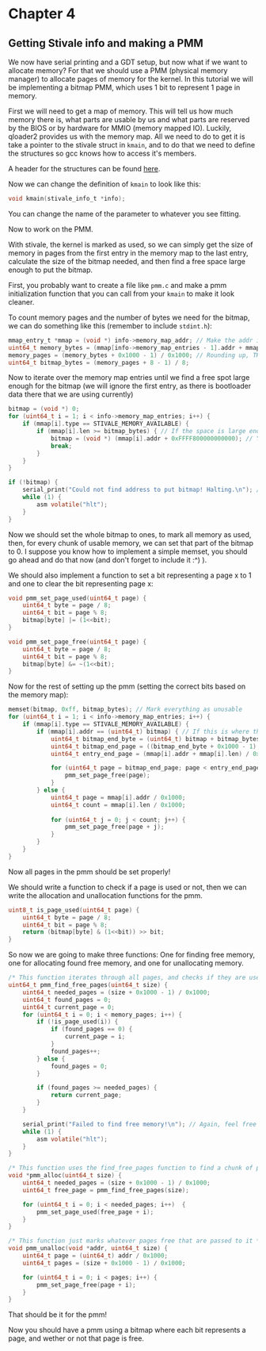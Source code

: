 # Chapter 4
## Getting Stivale info and making a PMM

We now have serial printing and a GDT setup, but now what if we want to allocate memory? For that we should use a PMM (physical memory manager) to allocate pages of memory for the kernel. In this tutorial we will be implementing a bitmap PMM, which uses 1 bit to represent 1 page in memory.

First we will need to get a map of memory. This will tell us how much memory there is, what parts are usable by us and what parts are reserved by the BIOS or by hardware for MMIO (memory mapped IO). Luckily, qloader2 provides us with the memory map. All we need to do to get it is take a pointer to the stivale struct in `kmain`, and to do that we need to define the structures so gcc knows how to access it's members.

A header for the structures can be found [here](stivale.h).

Now we can change the definition of `kmain` to look like this:
```c
void kmain(stivale_info_t *info);
```
You can change the name of the parameter to whatever you see fitting.

Now to work on the PMM.

With stivale, the kernel is marked as used, so we can simply get the size of memory in pages from the first entry in the memory map to the last entry, calculate the size of the bitmap needed, and then find a free space large enough to put the bitmap.

First, you probably want to create a file like `pmm.c` and make a pmm initialization function that you can call from your `kmain` to make it look cleaner.

To count memory pages and the number of bytes we need for the bitmap, we can do something like this (remember to include `stdint.h`):
```c
mmap_entry_t *mmap = (void *) info->memory_map_addr; // Make the addr into a pointer that we can use like an array
uint64_t memory_bytes = (mmap[info->memory_map_entries - 1].addr + mmap[info->memory_map_entries - 1].len); // The address of the last entry plus it's length
memory_pages = (memory_bytes + 0x1000 - 1) / 0x1000; // Rounding up, THIS SHOULD BE GLOBAL (caps for attention lol), we need this to iterate the bitmap
uint64_t bitmap_bytes = (memory_pages + 8 - 1) / 8;
```

Now to iterate over the memory map entries until we find a free spot large enough for the bitmap (we will ignore the first entry, as there is bootloader data there that we are using currently)
```c
bitmap = (void *) 0;
for (uint64_t i = 1; i < info->memory_map_entries; i++) {
    if (mmap[i].type == STIVALE_MEMORY_AVAILABLE) {
        if (mmap[i].len >= bitmap_bytes) { // If the space is large enough
            bitmap = (void *) (mmap[i].addr + 0xFFFF800000000000); // You should make a global variable within the file to store the bitmap's address, also this has the higher half offset added for when we set up our own page tables later
            break;
        }
    }
}

if (!bitmap) {
    serial_print("Could not find address to put bitmap! Halting.\n"); // Feel free to error however you like :)
    while (1) {
        asm volatile("hlt");
    }
}
```

Now we should set the whole bitmap to ones, to mark all memory as used, then, for every chunk of usable memory, we can set that part of the bitmap to 0. I suppose you know how to implement a simple memset, you should go ahead and do that now (and don't forget to include it :^) ).

We should also implement a function to set a bit representing a page x to 1 and one to clear the bit representing page x:
```c
void pmm_set_page_used(uint64_t page) {
    uint64_t byte = page / 8;
    uint64_t bit = page % 8;
    bitmap[byte] |= (1<<bit);
}

void pmm_set_page_free(uint64_t page) {
    uint64_t byte = page / 8;
    uint64_t bit = page % 8;
    bitmap[byte] &= ~(1<<bit);
}
```

Now for the rest of setting up the pmm (setting the correct bits based on the memory map):
```c
memset(bitmap, 0xff, bitmap_bytes); // Mark everything as unusable
for (uint64_t i = 1; i < info->memory_map_entries; i++) {
    if (mmap[i].type == STIVALE_MEMORY_AVAILABLE) {
        if (mmap[i].addr == (uint64_t) bitmap) { // If this is where the bitmap is stored, don't wanna mark the bitmap as free
            uint64_t bitmap_end_byte = (uint64_t) bitmap + bitmap_bytes;
            uint64_t bitmap_end_page = ((bitmap_end_byte + 0x1000 - 1) / 0x1000) * 0x1000;
            uint64_t entry_end_page = (mmap[i].addr + mmap[i].len) / 0x1000; // Usable entries in stivale are guaranteed to be page aligned

            for (uint64_t page = bitmap_end_page; page < entry_end_page; page++) { // Continue until we have freed all pages
                pmm_set_page_free(page);
            }
        } else {
            uint64_t page = mmap[i].addr / 0x1000;
            uint64_t count = mmap[i].len / 0x1000;
            
            for (uint64_t j = 0; j < count; j++) {
                pmm_set_page_free(page + j);
            }
        }
    }
}
```

Now all pages in the pmm should be set properly!

We should write a function to check if a page is used or not, then we can write the allocation and unallocation functions for the pmm.
```c
uint8_t is_page_used(uint64_t page) {
    uint64_t byte = page / 8;
    uint64_t bit = page % 8;
    return (bitmap[byte] & (1<<bit)) >> bit;
}
```

So now we are going to make three functions:
One for finding free memory, one for allocating found free memory, and one for unallocating memory.

```c
/* This function iterates through all pages, and checks if they are used. If they are not, it sets the current_page (the return value) if there are not any pages that have been found so far, and if it finds a used page, it resets the found_pages counter */
uint64_t pmm_find_free_pages(uint64_t size) {
    uint64_t needed_pages = (size + 0x1000 - 1) / 0x1000;
    uint64_t found_pages = 0;
    uint64_t current_page = 0;
    for (uint64_t i = 0; i < memory_pages; i++) {
        if (!is_page_used(i)) {
            if (found_pages == 0) {
                current_page = i;
            }
            found_pages++;
        } else {
            found_pages = 0;
        }

        if (found_pages >= needed_pages) {
            return current_page;
        }
    }

    serial_print("Failed to find free memory!\n"); // Again, feel free to error however you like, you can return null, you can just plain halt your kernel, anything you want
    while (1) {
        asm volatile("hlt");
    }
}

/* This function uses the find_free_pages function to find a chunk of pages, then marks them as allocated */
void *pmm_alloc(uint64_t size) {
    uint64_t needed_pages = (size + 0x1000 - 1) / 0x1000;
    uint64_t free_page = pmm_find_free_pages(size);

    for (uint64_t i = 0; i < needed_pages; i++)  {
        pmm_set_page_used(free_page + i);
    }
}

/* This function just marks whatever pages free that are passed to it */
void pmm_unalloc(void *addr, uint64_t size) {
    uint64_t page = (uint64_t) addr / 0x1000;
    uint64_t pages = (size + 0x1000 - 1) / 0x1000;

    for (uint64_t i = 0; i < pages; i++) {
        pmm_set_page_free(page + i);
    }
}
```
That should be it for the pmm!

Now you should have a pmm using a bitmap where each bit represents a page, and wether or not that page is free.
